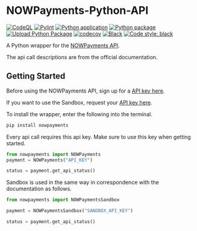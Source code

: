 # NOWPayments-Python-API

[![CodeQL](https://github.com/Ventura94/NOWPayments-Python-API/actions/workflows/codeql-analysis.yml/badge.svg)](https://github.com/Ventura94/NOWPayments-Python-API/actions/workflows/codeql-analysis.yml)
[![Pylint](https://github.com/Ventura94/NOWPayments-Python-API/actions/workflows/pylint.yml/badge.svg)](https://github.com/Ventura94/NOWPayments-Python-API/actions/workflows/pylint.yml)
[![Python application](https://github.com/Ventura94/NOWPayments-Python-API/actions/workflows/python-app.yml/badge.svg)](https://github.com/Ventura94/NOWPayments-Python-API/actions/workflows/python-app.yml)
[![Python package](https://github.com/Ventura94/NOWPayments-Python-API/actions/workflows/python-package.yml/badge.svg)](https://github.com/Ventura94/NOWPayments-Python-API/actions/workflows/python-package.yml)
[![Upload Python Package](https://github.com/Ventura94/NOWPayments-Python-API/actions/workflows/python-publish.yml/badge.svg)](https://github.com/Ventura94/NOWPayments-Python-API/actions/workflows/python-publish.yml)
[![codecov](https://codecov.io/gh/Ventura94/NOWPayments-Python-API/branch/main/graph/badge.svg?token=Z7NIDJI2LD)](https://codecov.io/gh/Ventura94/NOWPayments-Python-API)
[![Black](https://github.com/Ventura94/NOWPayments-Python-API/actions/workflows/black.yml/badge.svg)](https://github.com/Ventura94/NOWPayments-Python-API/actions/workflows/black.yml)
[![Code style: black](https://img.shields.io/badge/code%20style-black-000000.svg)](https://github.com/psf/black)

A Python wrapper for the [NOWPayments API](https://documenter.getpostman.com/view/7907941/S1a32n38?version=latest). 

The api call descriptions are from the official documentation.

## Getting Started
Before using the NOWPayments API, sign up for a [API key here](https://nowpayments.io/).

If you want to use the Sandbox, request your [API key here](https://account-sandbox.nowpayments.io/).


To install the wrapper, enter the following into the terminal.
```bash
pip install nowpayments
```

Every api call requires this api key. Make sure to use this key when getting started. 
```python
from nowpayments import NOWPayments
payment = NOWPayments("API_KEY")

status = payment.get_api_status()
```
Sandbox is used in the same way in correspondence with the documentation as follows.

```python
from nowpayments import NOWPaymentsSandbox

payment = NOWPaymentsSandbox("SANDBOX_API_KEY")

status = payment.get_api_status()
```
